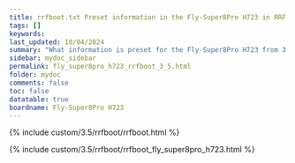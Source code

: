 ```yaml
---
title: rrfboot.txt Preset information in the Fly-Super8Pro H723 in RRF 3.5.0 Onwards
tags: []
keywords: 
last_updated: 10/04/2024
summary: "What information is preset for the Fly-Super8Pro H723 from 3.5-RC4"
sidebar: mydoc_sidebar
permalink: fly_super8pro_h723_rrfboot_3_5.html
folder: mydoc
comments: false
toc: false
datatable: true
boardname: Fly-Super8Pro H723
---
```


{% include custom/3.5/rrfboot/rrfboot.html %}

{% include custom/3.5/rrfboot/rrfboot_fly_super8pro_h723.html %}
